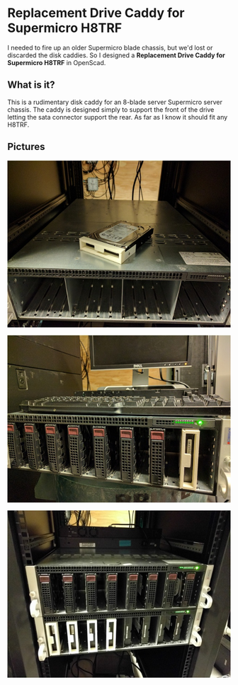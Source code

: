 # Replacement Drive Caddy for Supermicro H8TRF

I needed to fire up an older Supermicro blade chassis, but we'd lost or discarded the disk caddies. So I designed a **Replacement Drive Caddy for Supermicro H8TRF** in OpenScad.

## What is it?

This is a rudimentary disk caddy for an 8-blade server Supermicro server chassis. The caddy is designed simply to support the front of the drive letting the sata connector support the rear. As far as I know it should fit any H8TRF.

## Pictures

![The caddy installed on a disk sitting atop the chassis](images/1.jpg)

![Here's one in use](images/2.jpg)

![You don't need them... it's nice to see the disks supported](images/3.jpg)
